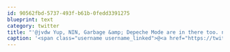 ```yaml
---
id: 90562fbd-5737-493f-b61b-0fedd3391275
blueprint: text
category: twitter
title: "'@jvdw Yup, NIN, Garbage &amp; Depeche Mode are in there too. news.qthemusic.com/2011/10/q_cura…"
caption: '<span class="username username_linked">@<a href="https://twitter.com/jvdw" title="John van der Woude">jvdw</a></span> Yup, NIN, Garbage &amp; Depeche Mode are in there too. <a href="http://news.qthemusic.com/2011/10/q_curates_cover_album_of_u2s_a.html" title="http://news.qthemusic.com/2011/10/q_curates_cover_album_of_u2s_a.html" class="link link_untco">news.qthemusic.com/2011/10/q_cura…</a>'
---
```

